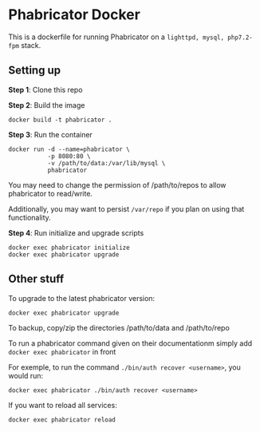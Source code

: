 # Phabricator Docker

This is a dockerfile for running Phabricator on a `lighttpd, mysql, php7.2-fpm` stack.

## Setting up

**Step 1**: Clone this repo

**Step 2**: Build the image

    docker build -t phabricator .

**Step 3**: Run the container

    docker run -d --name=phabricator \
               -p 8080:80 \
               -v /path/to/data:/var/lib/mysql \
               phabricator

You may need to change the permission of /path/to/repos to allow phabricator to read/write.

Additionally, you may want to persist `/var/repo` if you plan on using that functionality.

**Step 4**: Run initialize and upgrade scripts

    docker exec phabricator initialize
    docker exec phabricator upgrade

## Other stuff

To upgrade to the latest phabricator version:

    docker exec phabricator upgrade

To backup, copy/zip the directories /path/to/data and /path/to/repo

To run a phabricator command given on their documentationm simply add `docker exec phabricator` in front

For exemple, to run the command `./bin/auth recover <username>`, you would run:

    docker exec phabricator ./bin/auth recover <username>

If you want to reload all services:

    docker exec phabricator reload
